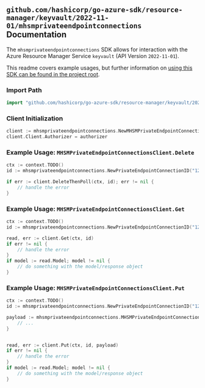 
## `github.com/hashicorp/go-azure-sdk/resource-manager/keyvault/2022-11-01/mhsmprivateendpointconnections` Documentation

The `mhsmprivateendpointconnections` SDK allows for interaction with the Azure Resource Manager Service `keyvault` (API Version `2022-11-01`).

This readme covers example usages, but further information on [using this SDK can be found in the project root](https://github.com/hashicorp/go-azure-sdk/tree/main/docs).

### Import Path

```go
import "github.com/hashicorp/go-azure-sdk/resource-manager/keyvault/2022-11-01/mhsmprivateendpointconnections"
```


### Client Initialization

```go
client := mhsmprivateendpointconnections.NewMHSMPrivateEndpointConnectionsClientWithBaseURI("https://management.azure.com")
client.Client.Authorizer = authorizer
```


### Example Usage: `MHSMPrivateEndpointConnectionsClient.Delete`

```go
ctx := context.TODO()
id := mhsmprivateendpointconnections.NewPrivateEndpointConnectionID("12345678-1234-9876-4563-123456789012", "example-resource-group", "managedHSMValue", "privateEndpointConnectionValue")

if err := client.DeleteThenPoll(ctx, id); err != nil {
	// handle the error
}
```


### Example Usage: `MHSMPrivateEndpointConnectionsClient.Get`

```go
ctx := context.TODO()
id := mhsmprivateendpointconnections.NewPrivateEndpointConnectionID("12345678-1234-9876-4563-123456789012", "example-resource-group", "managedHSMValue", "privateEndpointConnectionValue")

read, err := client.Get(ctx, id)
if err != nil {
	// handle the error
}
if model := read.Model; model != nil {
	// do something with the model/response object
}
```


### Example Usage: `MHSMPrivateEndpointConnectionsClient.Put`

```go
ctx := context.TODO()
id := mhsmprivateendpointconnections.NewPrivateEndpointConnectionID("12345678-1234-9876-4563-123456789012", "example-resource-group", "managedHSMValue", "privateEndpointConnectionValue")

payload := mhsmprivateendpointconnections.MHSMPrivateEndpointConnection{
	// ...
}


read, err := client.Put(ctx, id, payload)
if err != nil {
	// handle the error
}
if model := read.Model; model != nil {
	// do something with the model/response object
}
```
